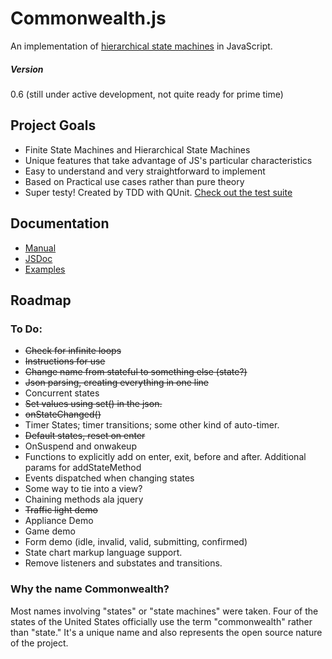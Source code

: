 # Commonwealth.js

An implementation of [hierarchical state machines](http://bears.ece.ucsb.edu/class/ece253/samek0311.pdf) in JavaScript.

##### Version
0.6 (still under active development, not quite ready for prime time)

## Project Goals
- Finite State Machines and Hierarchical State Machines
- Unique features that take advantage of JS's particular characteristics
- Easy to understand and very straightforward to implement
- Based on Practical use cases rather than pure theory
- Super testy! Created by TDD with QUnit. [Check out the test suite](http://htmlpreview.github.com/?http://github.com/mimshwright/commonwealth.js/master/test/index.html)

## Documentation

- [Manual](http://htmlpreview.github.com/?http://github.com/mimshwright/commonwealth.js/master/MANUAL.md)
- [JSDoc](http://htmlpreview.github.com/?http://github.com/mimshwright/commonwealth.js/master/docs/index.html)
- [Examples](https://htmlpreview.github.com/?http://github.com/mimshwright/commonwealth.js/blob/master/examples/index.html)

## Roadmap

### To Do:
- ~~Check for infinite loops~~
- ~~Instructions for use~~
- ~~Change name from stateful to something else (state?)~~
- ~~Json parsing, creating everything in one line~~
- Concurrent states
- ~~Set values using set() in the json.~~
- ~~onStateChanged()~~
- Timer States; timer transitions; some other kind of auto-timer.
- ~~Default states, reset on enter~~
- OnSuspend and onwakeup
- Functions to explicitly add on enter, exit, before and after. Additional params for addStateMethod
- Events dispatched when changing states
- Some way to tie into a view?
- Chaining methods ala jquery
- ~~Traffic light demo~~
- Appliance Demo
- Game demo
- Form demo (idle, invalid, valid, submitting, confirmed)
- State chart markup language support.
- Remove listeners and substates and transitions.

### Why the name Commonwealth?
Most names involving "states" or "state machines" were taken. Four of the states of the United States officially use the term "commonwealth" rather than "state." It's a unique name and also represents the open source nature of the project.
